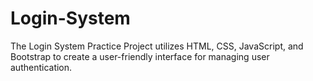 # Login-System
The Login System Practice Project utilizes HTML, CSS, JavaScript, and Bootstrap to create a user-friendly interface for managing user authentication.
